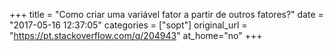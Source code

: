 +++
title = "Como criar uma variável fator a partir de outros fatores?"
date = "2017-05-16 12:37:05"
categories = ["sopt"]
original_url = "https://pt.stackoverflow.com/q/204943"
at_home="no"
+++

